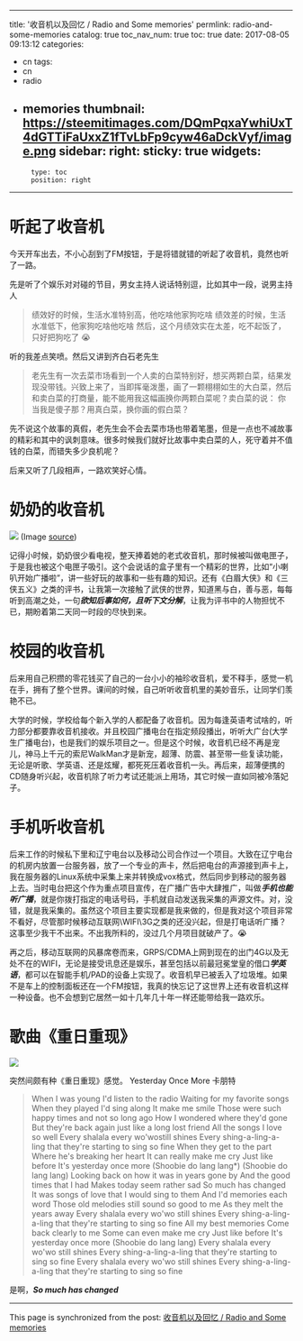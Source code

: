 
---
title: '收音机以及回忆 / Radio and Some memories'
permlink: radio-and-some-memories
catalog: true
toc_nav_num: true
toc: true
date: 2017-08-05 09:13:12
categories:
- cn
tags:
- cn
- radio
- memories
thumbnail: https://steemitimages.com/DQmPqxaYwhiUxT4dGTTiFaUxxZ1fTvLbFp9cyw46aDckVyf/image.png
sidebar:
    right:
        sticky: true
widgets:
    -
        type: toc
        position: right
---


# 听起了收音机

今天开车出去，不小心刮到了FM按钮，于是将错就错的听起了收音机，竟然也听了一路。

先是听了个娱乐对对碰的节目，男女主持人说话特别逗，比如其中一段，说男主持人
>绩效好的时候，生活水准特别高，他吃啥他家狗吃啥
绩效差的时候，生活水准低下，他家狗吃啥他吃啥
然后，这个月绩效实在太差，吃不起饭了，只好把狗吃了 😭

听的我差点笑喷。然后又讲到齐白石老先生

>老先生有一次去菜市场看到一个人卖的白菜特别好，想买两颗白菜，结果发现没带钱。兴致上来了，当即挥毫泼墨，画了一颗栩栩如生的大白菜，然后和卖白菜的打商量，能不能用我这幅画换你两颗白菜呢？卖白菜的说： 你当我是傻子那？用真白菜，换你画的假白菜？

先不说这个故事的真假，老先生会不会去菜市场也带着笔墨，但是一点也不减故事的精彩和其中的讽刺意味。很多时候我们就好比故事中卖白菜的人，死守着并不值钱的白菜，而错失多少良机呢？

后来又听了几段相声，一路欢笑好心情。

# 奶奶的收音机

![](https://steemitimages.com/DQmPqxaYwhiUxT4dGTTiFaUxxZ1fTvLbFp9cyw46aDckVyf/image.png)
(Image [source](http://pic.enorth.com.cn/0/09/04/09/9040913_999292.jpg))

记得小时候，奶奶很少看电视，整天捧着她的老式收音机，那时候被叫做电匣子，于是我也被这个电匣子吸引。这个会说话的盒子里有一个精彩的世界，比如“小喇叭开始广播啦”，讲一些好玩的故事和一些有趣的知识。还有《白眉大侠》和《三侠五义》之类的评书，让我第一次接触了武侠的世界，知道黑与白，善与恶，每每听到高潮之处，一句***欲知后事如何，且听下文分解***，让我为评书中的人物担忧不已，期盼着第二天同一时段的尽快到来。

# 校园的收音机

后来用自己积攒的零花钱买了自己的一台小小的袖珍收音机，爱不释手，感觉一机在手，拥有了整个世界。课间的时候，自己听听收音机里的美妙音乐，让同学们羡艳不已。

大学的时候，学校给每个新入学的人都配备了收音机。因为每逢英语考试啥的，听力部分都要靠收音机接收。并且校园广播电台在指定频段播出，听听大广台(大学生广播电台)，也是我们的娱乐项目之一。但是这个时候，收音机已经不再是宠儿，神马上千元的索尼WalkMan才是新宠，超薄、防震、甚至带一些复读功能，无论是听歌、学英语、还是炫耀，都死死压着收音机一头。再后来，超薄便携的CD随身听兴起，收音机除了听力考试还能派上用场，其它时候一直如同被冷落妃子。

# 手机听收音机

后来工作的时候私下里和辽宁电台以及移动公司合作过一个项目。大致在辽宁电台的机房内放置一台服务器，放了一个专业的声卡，然后把电台的声源接到声卡上，我在服务器的Linux系统中采集上来并转换成vox格式，然后同步到移动的服务器上去。当时电台把这个作为重点项目宣传，在广播广告中大肆推广，叫做***手机也能听广播***，就是你拨打指定的电话号码，手机就自动发送我采集的声源文件。对，没错，就是我采集的。虽然这个项目主要实现都是我来做的，但是我对这个项目非常不看好，尽管那时候移动互联网\WIFI\3G之类的还没兴起，但是打电话听广播？这事至少我干不出来。不出我所料的，没过几个月项目就破产了。😭

再之后，移动互联网的风暴席卷而来，GRPS/CDMA上网到现在的出门4G以及无处不在的WIFI，无论是接受讯息还是娱乐，甚至包括以前最冠冕堂皇的借口***学英语***，都可以在智能手机/PAD的设备上实现了。收音机早已被丢入了垃圾堆。如果不是车上的控制面板还在一个FM按钮，我真的快忘记了这世界上还有收音机这样一种设备。也不会想到它居然一如十几年几十年一样还能带给我一路欢乐。

# 歌曲《重日重现》

![](https://steemitimages.com/DQme8rh4jLPBYKkQ6eP9BxD8dWLbrJvX9QqNjU4kw6ZCXqj/image.png)

突然间颇有种《重日重现》感觉。
Yesterday Once More 卡朋特
>When I was young I'd listen to the radio
Waiting for my favorite songs
When they played I'd sing along
It make me smile
Those were such happy times and not so long ago
How I wondered where they'd gone
But they're back again just like a long lost friend
All the songs I love so well
Every shalala every wo'wostill shines
Every shing-a-ling-a-ling that they're starting to sing so fine
When they get to the part
Where he's breaking her heart
It can really make me cry
Just like before
It's yesterday once more
(Shoobie do lang lang*)
(Shoobie do lang lang)
Looking back on how it was in years gone by
And the good times that I had
Makes today seem rather sad
So much has changed
It was songs of love that I would sing to them
And I'd memories each word
Those old melodies still sound so good to me
As they melt the years away
Every shalala every wo'wo still shines
Every shing-a-ling-a-ling that they're starting to sing so fine
All my best memories
Come back clearly to me
Some can even make me cry
Just like before
It's yesterday once more
(Shoobie do lang lang)
Every shalala every wo'wo still shines
Every shing-a-ling-a-ling that they're starting to sing so fine
Every shalala every wo'wo still shines
Every shing-a-ling-a-ling that they're starting to sing so fine

是啊，***So much has changed***

- - -

This page is synchronized from the post: [收音机以及回忆 / Radio and Some memories](https://steemit.com/@oflyhigh/radio-and-some-memories)

